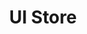 ---
title: 'UI Store'
description: '652 Free Handpicked UI Kits for your real life projects'
link: 'https://www.uistore.design/'
imageURL: 'https://res.cloudinary.com/dc6mrv5cb/image/upload/v1718792909/personal-resources/ui-stuff/www.uistore.design__m0wdov_mcva2u.webp'
---